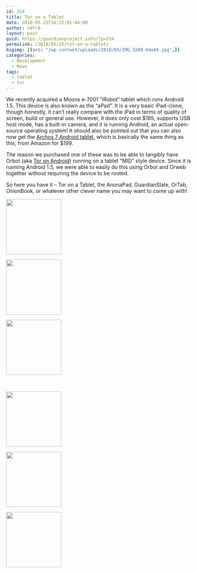```yaml
---
id: 314
title: Tor on a Tablet
date: 2010-05-25T16:22:01-04:00
author: n8fr8
layout: post
guid: https://guardianproject.info/?p=314
permalink: /2010/05/25/tor-on-a-tablet/
bigimg: [{src: "/wp-content/uploads/2010/05/IMG_3208-64x64.jpg",}]
categories:
  - Development
  - News
tags:
  - tablet
  - tor
---
```

We recently acquired a Moons e-7001 “iRobot” tablet which runs Android 1.5. This device is also known as the “aPad”. It is a very basic iPad-clone, though honestly, it can’t really compare with the iPad in terms of quality of screen, build or general use. However, it does only cost $185, supports USB host mode, has a built-in camera, and it is running Android, an actual open-source operating system! It should also be pointed out that you can also now get the [Archos 7 Android tablet](http://www.amazon.com/Archos-Home-Tablet-Android-Black/dp/B003COZM2C/ref=sr_1_1?ie=UTF8&s=electronics&qid=1274748337&sr=1-1), which is basically the same thing as this, from Amazon for $199.

The reason we purchased one of these was to be able to tangibly have Orbot (aka [Tor on Android](https://www.torproject.org/docs/android.html)) running on a tablet “MID” style device. Since it is running Android 1.5, we were able to easily do this using Orbot and Orweb together without requiring the device to be rooted.

So here you have it – Tor on a Tablet, the AnonaPad, GuardianSlate, OrTab, OnionBook, or whatever other clever name you may want to come up with!

<div id='gallery-2' class='gallery galleryid-314 gallery-columns-3 gallery-size-thumbnail'>
  <dl class='gallery-item'>
    <dt class='gallery-icon landscape'>
      <a href='https://guardianproject.info/wp-content/uploads/2010/05/IMG_3222.jpg'><img width="150" height="150" src="https://guardianproject.info/wp-content/uploads/2010/05/IMG_3222-150x150.jpg" class="attachment-thumbnail size-thumbnail" alt="" srcset="https://guardianproject.info/wp-content/uploads/2010/05/IMG_3222-150x150.jpg 150w, https://guardianproject.info/wp-content/uploads/2010/05/IMG_3222-64x64.jpg 64w" sizes="(max-width: 150px) 100vw, 150px" /></a>
    </dt>
  </dl>
  
  <dl class='gallery-item'>
    <dt class='gallery-icon portrait'>
      <a href='https://guardianproject.info/wp-content/uploads/2010/05/IMG_3208.jpg'><img width="150" height="150" src="https://guardianproject.info/wp-content/uploads/2010/05/IMG_3208-150x150.jpg" class="attachment-thumbnail size-thumbnail" alt="" srcset="https://guardianproject.info/wp-content/uploads/2010/05/IMG_3208-150x150.jpg 150w, https://guardianproject.info/wp-content/uploads/2010/05/IMG_3208-64x64.jpg 64w" sizes="(max-width: 150px) 100vw, 150px" /></a>
    </dt>
  </dl>
  
  <dl class='gallery-item'>
    <dt class='gallery-icon landscape'>
      <a href='https://guardianproject.info/wp-content/uploads/2010/05/IMG_3209.jpg'><img width="150" height="150" src="https://guardianproject.info/wp-content/uploads/2010/05/IMG_3209-150x150.jpg" class="attachment-thumbnail size-thumbnail" alt="" srcset="https://guardianproject.info/wp-content/uploads/2010/05/IMG_3209-150x150.jpg 150w, https://guardianproject.info/wp-content/uploads/2010/05/IMG_3209-64x64.jpg 64w" sizes="(max-width: 150px) 100vw, 150px" /></a>
    </dt>
  </dl>
  
  <br style="clear: both" />
  
  <dl class='gallery-item'>
    <dt class='gallery-icon landscape'>
      <a href='https://guardianproject.info/wp-content/uploads/2010/05/IMG_3214.jpg'><img width="150" height="150" src="https://guardianproject.info/wp-content/uploads/2010/05/IMG_3214-150x150.jpg" class="attachment-thumbnail size-thumbnail" alt="" srcset="https://guardianproject.info/wp-content/uploads/2010/05/IMG_3214-150x150.jpg 150w, https://guardianproject.info/wp-content/uploads/2010/05/IMG_3214-64x64.jpg 64w" sizes="(max-width: 150px) 100vw, 150px" /></a>
    </dt>
  </dl>
  
  <dl class='gallery-item'>
    <dt class='gallery-icon landscape'>
      <a href='https://guardianproject.info/wp-content/uploads/2010/05/IMG_3215.jpg'><img width="150" height="150" src="https://guardianproject.info/wp-content/uploads/2010/05/IMG_3215-150x150.jpg" class="attachment-thumbnail size-thumbnail" alt="" srcset="https://guardianproject.info/wp-content/uploads/2010/05/IMG_3215-150x150.jpg 150w, https://guardianproject.info/wp-content/uploads/2010/05/IMG_3215-64x64.jpg 64w" sizes="(max-width: 150px) 100vw, 150px" /></a>
    </dt>
  </dl>
  
  <dl class='gallery-item'>
    <dt class='gallery-icon landscape'>
      <a href='https://guardianproject.info/wp-content/uploads/2010/05/IMG_3220.jpg'><img width="150" height="150" src="https://guardianproject.info/wp-content/uploads/2010/05/IMG_3220-150x150.jpg" class="attachment-thumbnail size-thumbnail" alt="" srcset="https://guardianproject.info/wp-content/uploads/2010/05/IMG_3220-150x150.jpg 150w, https://guardianproject.info/wp-content/uploads/2010/05/IMG_3220-64x64.jpg 64w" sizes="(max-width: 150px) 100vw, 150px" /></a>
    </dt>
  </dl>
  
  <br style="clear: both" />
</div>